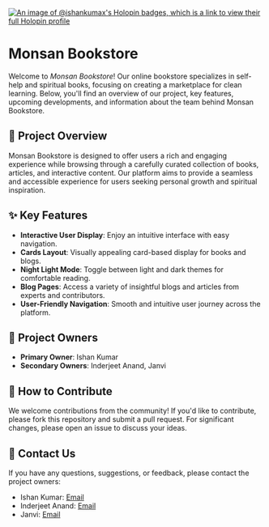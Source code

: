 [![An image of @ishankumax's Holopin badges, which is a link to view their full Holopin profile](https://holopin.me/ishankumax)](https://holopin.io/@ishankumax)

# Monsan Bookstore

Welcome to *Monsan Bookstore*! Our online bookstore specializes in self-help and spiritual books, focusing on creating a marketplace for clean learning. Below, you'll find an overview of our project, key features, upcoming developments, and information about the team behind Monsan Bookstore.

## 📖 Project Overview

Monsan Bookstore is designed to offer users a rich and engaging experience while browsing through a carefully curated collection of books, articles, and interactive content. Our platform aims to provide a seamless and accessible experience for users seeking personal growth and spiritual inspiration.

## ✨ Key Features

- **Interactive User Display**: Enjoy an intuitive interface with easy navigation.
- **Cards Layout**: Visually appealing card-based display for books and blogs.
- **Night Light Mode**: Toggle between light and dark themes for comfortable reading.
- **Blog Pages**: Access a variety of insightful blogs and articles from experts and contributors.
- **User-Friendly Navigation**: Smooth and intuitive user journey across the platform.

## 👥 Project Owners

- **Primary Owner**: Ishan Kumar
- **Secondary Owners**: Inderjeet Anand, Janvi

## 🤝 How to Contribute

We welcome contributions from the community! If you'd like to contribute, please fork this repository and submit a pull request. For significant changes, please open an issue to discuss your ideas.

## 📧 Contact Us

If you have any questions, suggestions, or feedback, please contact the project owners:

- Ishan Kumar: [Email](mailto:ishankumax@gmail.com)
- Inderjeet Anand: [Email](mailto:inderjeet@example.com)
- Janvi: [Email](mailto:janvi@example.com)
